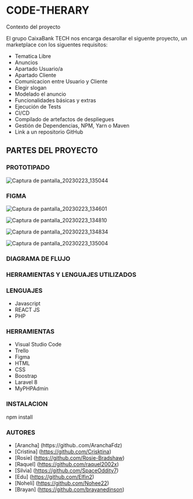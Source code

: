 # CODE-THERARY


Contexto del proyecto


El grupo CaixaBank TECH nos encarga desarollar el siguente proyecto, un marketplace con los siguentes requisitos:

- Tematica Libre
- Anuncios
- Apartado Usuario/a
- Apartado Cliente
- Comunicacion entre Usuario y Cliente
- Elegir slogan
- Modelado el anuncio
- Funcionalidades básicas y extras
- Ejecución de Tests
- CI/CD
- Compilado de artefactos de despliegues
- Gestión de Dependencias, NPM, Yarn o Maven
- Link a un repositorio GitHub


## PARTES DEL PROYECTO

### PROTOTIPADO

![Captura de pantalla_20230223_135044](https://user-images.githubusercontent.com/117031310/220911664-cfaa2635-075b-45a6-8abe-7da48184777c.png)

### FIGMA

![Captura de pantalla_20230223_134601](https://user-images.githubusercontent.com/117031310/220911827-6c68fc28-9a33-43ac-8e10-e698f7bbf4bc.png)

![Captura de pantalla_20230223_134810](https://user-images.githubusercontent.com/117031310/220911892-2f029de1-22c9-489c-8ed2-21cda06abc63.png)

![Captura de pantalla_20230223_134834](https://user-images.githubusercontent.com/117031310/220911921-91392759-1dc9-4098-8cec-f456bf7fd5cf.png)

![Captura de pantalla_20230223_135004](https://user-images.githubusercontent.com/117031310/220912047-c6d427ea-ab04-49c7-8341-d332662ef1ee.png)


### DIAGRAMA DE FLUJO






### HERRAMIENTAS Y LENGUAJES UTILIZADOS


### LENGUAJES

- Javascript
- REACT JS
- PHP


### HERRAMIENTAS


- Visual Studio Code
- Trello
- Figma
- HTML
- CSS
- Boostrap
- Laravel 8
- MyPHPAdmin


### INSTALACION

npm install

### AUTORES
- [Arancha] (https://github..com/AranchaFdz)
- [Cristina] (https://github.com/Crisktina)
- [Rosie] (https://github.com/Rosie-Bradshaw)
- [Raquel] (https://github.com/raquel2002x)
- [Silvia] (https://github.com/SpaceOddity7)
- [Edu] (https://github.com/Elfin2)
- [Noheli] (https://github.com/Nohee22)
- [Brayan] (https://github.com/brayanedinson)
